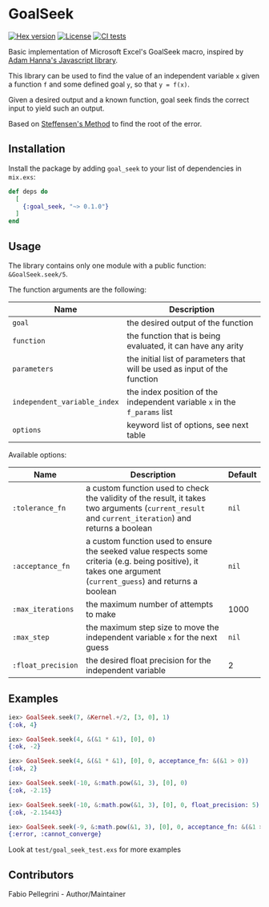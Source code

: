 # GoalSeek

[![Hex version](https://img.shields.io/hexpm/v/goal_seek.svg)](https://hex.pm/packages/goal_seek)
[![License](https://img.shields.io/hexpm/l/goal_seek.svg)](https://github.com/fabiopellegrini/goal_seek/blob/master/LICENSE)
[![CI tests](https://github.com/fabiopellegrini/goal_seek/actions/workflows/ci.yml/badge.svg)](https://github.com/fabiopellegrini/goal_seek/actions/workflows/ci.yml)

Basic implementation of Microsoft Excel's GoalSeek macro, inspired by [Adam Hanna's Javascript library](https://github.com/adam-hanna/goal-seek).

This library can be used to find the value of an independent variable `x` given a function `f` and some defined goal `y`, so that `y = f(x)`.

Given a desired output and a known function, goal seek finds the correct input to yield such an output.

Based on [Steffensen's Method](http://en.wikipedia.org/wiki/Steffensen%27s_method) to find the root of the error.

## Installation

Install the package by adding `goal_seek` to your list of dependencies in `mix.exs`:

```elixir
def deps do
  [
    {:goal_seek, "~> 0.1.0"}
  ]
end
```

## Usage

The library contains only one module with a public function: `&GoalSeek.seek/5`.

The function arguments are the following:

| Name                         | Description                                                               |
| ---------------------------- | ------------------------------------------------------------------------- |
| `goal`                       | the desired output of the function                                        |
| `function`                   | the function that is being evaluated, it can have any arity               |
| `parameters`                 | the initial list of parameters that will be used as input of the function |
| `independent_variable_index` | the index position of the independent variable `x` in the `f_params` list |
| `options`                    | keyword list of options, see next table                                   |

Available options:

| Name               | Description                                                                                                                                                   | Default |
| ------------------ | ------------------------------------------------------------------------------------------------------------------------------------------------------------- | ------- |
| `:tolerance_fn`    | a custom function used to check the validity of the result, it takes two arguments (`current_result` and `current_iteration`) and returns a boolean           | `nil`   |
| `:acceptance_fn`   | a custom function used to ensure the seeked value respects some criteria (e.g. being positive), it takes one argument (`current_guess`) and returns a boolean | `nil`   |
| `:max_iterations`  | the maximum number of attempts to make                                                                                                                        | 1000    |
| `:max_step`        | the maximum step size to move the independent variable `x` for the next guess                                                                                 | `nil`   |
| `:float_precision` | the desired float precision for the independent variable                                                                                                      | 2       |

## Examples


```elixir
iex> GoalSeek.seek(7, &Kernel.+/2, [3, 0], 1)
{:ok, 4}

iex> GoalSeek.seek(4, &(&1 * &1), [0], 0)
{:ok, -2}

iex> GoalSeek.seek(4, &(&1 * &1), [0], 0, acceptance_fn: &(&1 > 0))
{:ok, 2}

iex> GoalSeek.seek(-10, &:math.pow(&1, 3), [0], 0)
{:ok, -2.15}

iex> GoalSeek.seek(-10, &:math.pow(&1, 3), [0], 0, float_precision: 5)
{:ok, -2.15443}

iex> GoalSeek.seek(-9, &:math.pow(&1, 3), [0], 0, acceptance_fn: &(&1 > 0))
{:error, :cannot_converge}
```

Look at `test/goal_seek_test.exs` for more examples

## Contributors

Fabio Pellegrini - Author/Maintainer